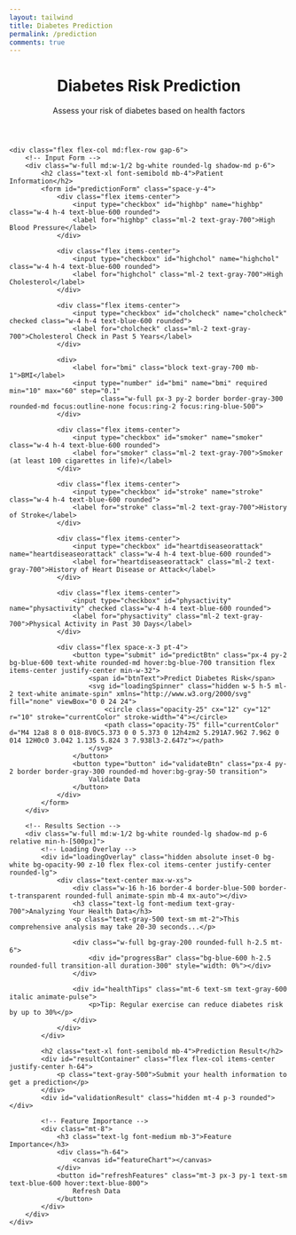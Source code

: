 ```yaml
---
layout: tailwind
title: Diabetes Prediction
permalink: /prediction
comments: true
---
```


<div class="container mx-auto px-4 py-8">
    <header class="text-center mb-8">
        <h1 class="text-3xl font-bold text-gray-800">Diabetes Risk Prediction</h1>
        <p class="text-gray-600">Assess your risk of diabetes based on health factors</p>
    </header>
    
    <div class="flex flex-col md:flex-row gap-6">
        <!-- Input Form -->
        <div class="w-full md:w-1/2 bg-white rounded-lg shadow-md p-6">
            <h2 class="text-xl font-semibold mb-4">Patient Information</h2>
            <form id="predictionForm" class="space-y-4">
                <div class="flex items-center">
                    <input type="checkbox" id="highbp" name="highbp" class="w-4 h-4 text-blue-600 rounded">
                    <label for="highbp" class="ml-2 text-gray-700">High Blood Pressure</label>
                </div>
                
                <div class="flex items-center">
                    <input type="checkbox" id="highchol" name="highchol" class="w-4 h-4 text-blue-600 rounded">
                    <label for="highchol" class="ml-2 text-gray-700">High Cholesterol</label>
                </div>
                
                <div class="flex items-center">
                    <input type="checkbox" id="cholcheck" name="cholcheck" checked class="w-4 h-4 text-blue-600 rounded">
                    <label for="cholcheck" class="ml-2 text-gray-700">Cholesterol Check in Past 5 Years</label>
                </div>
                
                <div>
                    <label for="bmi" class="block text-gray-700 mb-1">BMI</label>
                    <input type="number" id="bmi" name="bmi" required min="10" max="60" step="0.1"
                           class="w-full px-3 py-2 border border-gray-300 rounded-md focus:outline-none focus:ring-2 focus:ring-blue-500">
                </div>
                
                <div class="flex items-center">
                    <input type="checkbox" id="smoker" name="smoker" class="w-4 h-4 text-blue-600 rounded">
                    <label for="smoker" class="ml-2 text-gray-700">Smoker (at least 100 cigarettes in life)</label>
                </div>
                
                <div class="flex items-center">
                    <input type="checkbox" id="stroke" name="stroke" class="w-4 h-4 text-blue-600 rounded">
                    <label for="stroke" class="ml-2 text-gray-700">History of Stroke</label>
                </div>
                
                <div class="flex items-center">
                    <input type="checkbox" id="heartdiseaseorattack" name="heartdiseaseorattack" class="w-4 h-4 text-blue-600 rounded">
                    <label for="heartdiseaseorattack" class="ml-2 text-gray-700">History of Heart Disease or Attack</label>
                </div>
                
                <div class="flex items-center">
                    <input type="checkbox" id="physactivity" name="physactivity" checked class="w-4 h-4 text-blue-600 rounded">
                    <label for="physactivity" class="ml-2 text-gray-700">Physical Activity in Past 30 Days</label>
                </div>
                
                <div class="flex space-x-3 pt-4">
                    <button type="submit" id="predictBtn" class="px-4 py-2 bg-blue-600 text-white rounded-md hover:bg-blue-700 transition flex items-center justify-center min-w-32">
                        <span id="btnText">Predict Diabetes Risk</span>
                        <svg id="loadingSpinner" class="hidden w-5 h-5 ml-2 text-white animate-spin" xmlns="http://www.w3.org/2000/svg" fill="none" viewBox="0 0 24 24">
                            <circle class="opacity-25" cx="12" cy="12" r="10" stroke="currentColor" stroke-width="4"></circle>
                            <path class="opacity-75" fill="currentColor" d="M4 12a8 8 0 018-8V0C5.373 0 0 5.373 0 12h4zm2 5.291A7.962 7.962 0 014 12H0c0 3.042 1.135 5.824 3 7.938l3-2.647z"></path>
                        </svg>
                    </button>
                    <button type="button" id="validateBtn" class="px-4 py-2 border border-gray-300 rounded-md hover:bg-gray-50 transition">
                        Validate Data
                    </button>
                </div>
            </form>
        </div>

        <!-- Results Section -->
        <div class="w-full md:w-1/2 bg-white rounded-lg shadow-md p-6 relative min-h-[500px]">
            <!-- Loading Overlay -->
            <div id="loadingOverlay" class="hidden absolute inset-0 bg-white bg-opacity-90 z-10 flex flex-col items-center justify-center rounded-lg">
                <div class="text-center max-w-xs">
                    <div class="w-16 h-16 border-4 border-blue-500 border-t-transparent rounded-full animate-spin mb-4 mx-auto"></div>
                    <h3 class="text-lg font-medium text-gray-700">Analyzing Your Health Data</h3>
                    <p class="text-gray-500 text-sm mt-2">This comprehensive analysis may take 20-30 seconds...</p>
                    
                    <div class="w-full bg-gray-200 rounded-full h-2.5 mt-6">
                        <div id="progressBar" class="bg-blue-600 h-2.5 rounded-full transition-all duration-300" style="width: 0%"></div>
                    </div>
                    
                    <div id="healthTips" class="mt-6 text-sm text-gray-600 italic animate-pulse">
                        <p>Tip: Regular exercise can reduce diabetes risk by up to 30%</p>
                    </div>
                </div>
            </div>
            
            <h2 class="text-xl font-semibold mb-4">Prediction Result</h2>
            <div id="resultContainer" class="flex flex-col items-center justify-center h-64">
                <p class="text-gray-500">Submit your health information to get a prediction</p>
            </div>
            <div id="validationResult" class="hidden mt-4 p-3 rounded"></div>
            
            <!-- Feature Importance -->
            <div class="mt-8">
                <h3 class="text-lg font-medium mb-3">Feature Importance</h3>
                <div class="h-64">
                    <canvas id="featureChart"></canvas>
                </div>
                <button id="refreshFeatures" class="mt-3 px-3 py-1 text-sm text-blue-600 hover:text-blue-800">
                    Refresh Data
                </button>
            </div>
        </div>
    </div>
</div>

<script type="module">
    // Import Chart.js
    import Chart from 'https://cdn.jsdelivr.net/npm/chart.js@4.4.0/+esm';
    import { pythonURI, fetchOptions } from '{{ site.baseurl }}/assets/js/api/config.js';

    // DOM Elements
    const predictionForm = document.getElementById('predictionForm');
    const predictBtn = document.getElementById('predictBtn');
    const btnText = document.getElementById('btnText');
    const loadingSpinner = document.getElementById('loadingSpinner');
    const loadingOverlay = document.getElementById('loadingOverlay');
    const progressBar = document.getElementById('progressBar');
    const healthTips = document.getElementById('healthTips');
    const resultContainer = document.getElementById('resultContainer');
    const validationResult = document.getElementById('validationResult');
    const refreshFeaturesBtn = document.getElementById('refreshFeatures');
    let featureChart = null;
    let progressInterval;
    let tipsInterval;

    // Health tips to display during loading
    const tips = [
        "Walking 30 minutes daily reduces diabetes risk",
        "Eating whole grains helps maintain blood sugar levels",
        "Maintaining a healthy BMI is crucial for prevention",
        "Regular checkups can detect prediabetes early",
        "Reducing sugar intake lowers diabetes risk"
    ];

    // Initialize feature chart
    function initFeatureChart() {
        const ctx = document.getElementById('featureChart');
        if (!ctx) return;
        
        featureChart = new Chart(ctx, {
            type: 'bar',
            data: { labels: [], datasets: [] },
            options: {
                responsive: true,
                maintainAspectRatio: false,
                scales: { y: { beginAtZero: true } }
            }
        });
    }

    // Rotate health tips during loading
    function startTipsRotation() {
        let counter = 0;
        healthTips.innerHTML = `<p>Tip: ${tips[counter]}</p>`;
        
        tipsInterval = setInterval(() => {
            counter = (counter + 1) % tips.length;
            healthTips.innerHTML = `<p>Tip: ${tips[counter]}</p>`;
        }, 5000);
    }

    // Form submission
    predictionForm.addEventListener('submit', async (e) => {
        e.preventDefault();
        
        // Show loading states
        predictBtn.disabled = true;
        btnText.textContent = 'Processing...';
        loadingSpinner.classList.remove('hidden');
        loadingOverlay.classList.remove('hidden');
        
        // Start progress animation
        let progress = 0;
        progressBar.style.width = '0%';
        progressInterval = setInterval(() => {
            progress += Math.random() * 5;
            if (progress > 85) progress = 85; // Cap at 85% until completion
            progressBar.style.width = `${progress}%`;
        }, 300);
        
        // Start showing health tips
        startTipsRotation();

        try {
            const formData = getFormData();
            const response = await fetch(`${pythonURI}/api/diabetes/predict`, {
                ...fetchOptions,
                method: 'POST',
                headers: { 'Content-Type': 'application/json' },
                body: JSON.stringify(formData)
            });

            if (!response.ok) {
                const error = await response.json();
                throw new Error(error.message || 'Prediction failed');
            }

            const result = await response.json();
            
            // Complete progress animation
            clearInterval(progressInterval);
            progressBar.style.width = '100%';
            
            // Small delay for UX
            await new Promise(resolve => setTimeout(resolve, 500));
            
            displayResult(result);
        } catch (error) {
            showError("Prediction failed: " + error.message);
        } finally {
            // Reset UI
            clearInterval(progressInterval);
            clearInterval(tipsInterval);
            predictBtn.disabled = false;
            btnText.textContent = 'Predict Diabetes Risk';
            loadingSpinner.classList.add('hidden');
            loadingOverlay.classList.add('hidden');
            progressBar.style.width = '0%';
        }
    });

    // Validate button
    validateBtn.addEventListener('click', async () => {
        const formData = getFormData();
        await validateData(formData);
    });

    // Refresh features
    refreshFeaturesBtn.addEventListener('click', async () => {
        await fetchFeatureWeights();
    });

    // Get form data
    function getFormData() {
        return {
            highbp: document.getElementById('highbp').checked,
            highchol: document.getElementById('highchol').checked,
            cholcheck: document.getElementById('cholcheck').checked,
            bmi: parseFloat(document.getElementById('bmi').value),
            smoker: document.getElementById('smoker').checked,
            stroke: document.getElementById('stroke').checked,
            heartdiseaseorattack: document.getElementById('heartdiseaseorattack').checked,
            physactivity: document.getElementById('physactivity').checked
        };
    }

    // Validate data
    async function validateData(data) {
        try {
            const response = await fetch(`${pythonURI}/api/diabetes/validate`, {
                ...fetchOptions,
                method: 'POST',
                headers: { 'Content-Type': 'application/json' },
                body: JSON.stringify(data)
            });

            const result = await response.json();
            
            validationResult.className = response.ok 
                ? 'bg-green-100 text-green-800 p-3 rounded mt-4' 
                : 'bg-red-100 text-red-800 p-3 rounded mt-4';
                
            validationResult.textContent = response.ok
                ? 'Data is valid and ready for prediction'
                : result.message || 'Validation failed';
                
            validationResult.classList.remove('hidden');
        } catch (error) {
            showError("Validation failed: " + error.message);
        }
    }

    // Fetch feature weights
    async function fetchFeatureWeights() {
        try {
            if (!featureChart) initFeatureChart();
            
            const response = await fetch(`${pythonURI}/api/diabetes/feature-weights`);
            
            if (!response.ok) {
                throw new Error(`HTTP error! status: ${response.status}`);
            }
            
            const weights = await response.json();
            
            featureChart.data = {
                labels: Object.keys(weights),
                datasets: [{
                    label: 'Feature Importance',
                    data: Object.values(weights),
                    backgroundColor: 'rgba(54, 162, 235, 0.5)',
                    borderColor: 'rgba(54, 162, 235, 1)',
                    borderWidth: 1
                }]
            };
            featureChart.update();
        } catch (error) {
            console.error("Failed to fetch feature weights:", error);
            showError("Failed to load feature importance data");
        }
    }

    // Display prediction result
    function displayResult(result) {
        const probability = result.probability || result.prediction;
        const percentage = Math.round(probability * 100 * 10) / 10;
        
        let riskClass, riskText;
        if (probability < 0.3) {
            riskClass = 'bg-green-500';
            riskText = 'Low Risk';
        } else if (probability < 0.7) {
            riskClass = 'bg-yellow-500';
            riskText = 'Medium Risk';
        } else {
            riskClass = 'bg-red-500';
            riskText = 'High Risk';
        }

        resultContainer.innerHTML = `
            <div class="text-center">
                <div class="w-32 h-32 rounded-full ${riskClass} flex items-center justify-center mx-auto mb-4">
                    <span class="text-white text-2xl font-bold">${percentage}%</span>
                </div>
                <h3 class="text-xl font-medium">${riskText}</h3>
                <p class="text-gray-600">Probability of diabetes</p>
                ${result.risk_level ? `<p class="text-sm text-gray-500 mt-2">Risk Level: ${result.risk_level}</p>` : ''}
            </div>
        `;
    }

    // Show error message
    function showError(message) {
        validationResult.className = 'bg-red-100 text-red-800 p-3 rounded mt-4';
        validationResult.textContent = message;
        validationResult.classList.remove('hidden');
    }

    // Initialize the page
    document.addEventListener('DOMContentLoaded', () => {
        initFeatureChart();
        fetchFeatureWeights();
    });
</script>

<style>
    /* Custom animations */
    @keyframes spin {
        0% { transform: rotate(0deg); }
        100% { transform: rotate(360deg); }
    }
    @keyframes pulse {
        0%, 100% { opacity: 1; }
        50% { opacity: 0.5; }
    }
    .animate-spin {
        animation: spin 1s linear infinite;
    }
    .animate-pulse {
        animation: pulse 2s cubic-bezier(0.4, 0, 0.6, 1) infinite;
    }
    #loadingOverlay {
        backdrop-filter: blur(3px);
        transition: opacity 0.3s ease;
    }
</style>